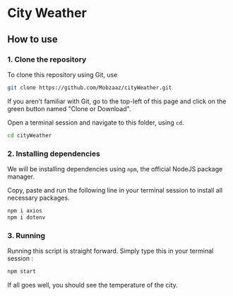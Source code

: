 # City Weather

## How to use

### 1. Clone the repository
To clone this repository using Git, use
```bash
git clone https://github.com/Mobzaaz/cityWeather.git
```

If you aren't familiar with Git, go to the top-left of this page and click on the green button named "Clone or Download".

Open a terminal session and navigate to this folder, using `cd`.

```bash
cd cityWeather
```

### 2. Installing dependencies

We will be installing dependencies using `npm`, the official NodeJS package manager.

Copy, paste and run the following line in your terminal session to install all necessary packages.
```bash
npm i axios
npm i dotenv
```

### 3. Running
Running this script is straight forward. Simply type this in your terminal session :

```bash
npm start
```

If all goes well, you should see the temperature of the city.
